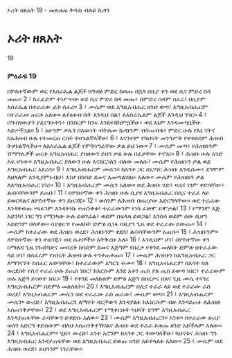 ﻿
 ኦሪት ዘጸአት 19 - መጽሐፍ ቅዱስ ብሉይ ኪዳን
# ኦሪት ዘጸአት
19
### ምዕራፍ 19
በሦስተኛውም ወር የእስራኤል ልጆች ከግብፅ ምድር ከወጡ በኋላ በዚያ ቀን ወደ ሲና ምድረ በዳ መጡ።
2 ፤ ከራፊድም ተነሥተው ወደ ሲና ምድረ በዳ መጡ፥ በምድረ በዳም ሰፈሩ፤ በዚያም እስራኤል በተራራው ፊት ሰፈረ።
3 ፤ ሙሴም ወደ እግዚአብሔር ዘንድ ወጣ፤ እግዚአብሔርም በተራራው ጠርቶ አለው። ለያዕቆብ ቤት እንዲህ በል፥ ለእስራኤልም ልጆች እንዲህ ንገር።
4 ፤ በግብፃውያን ያደረግሁትን፥ በንስርም ክንፍ እንደተሸከምኋችሁ፥ ወደ እኔም እንዳመጣኋችሁ አይታችኋል።
5 ፤ አሁንም ቃሌን በእውነት ብትሰሙ ኪዳኔንም ብትጠብቁ፥ ምድር ሁሉ የእኔ ናትና ከአሕዛብ ሁሉ የተመረጠ ርስት ትሆኑልኛላችሁ፤
6 ፤ እናንተም የካህናት መንግሥት የተቀደሰም ሕዝብ ትሆኑልኛላችሁ። ለእስራኤል ልጆች የምትነግራቸው ቃል ይህ ነው።
7 ፤ ሙሴም መጣ፥ የሕዝቡንም ሽማግሌዎች ጠርቶ እግዚአብሔር ያዘዘውን ይህን ቃል ሁሉ በፊታቸው ተናገረ።
8 ፤ ሕዝቡ ሁሉ አንድ አፍ ሆነው። እግዚአብሔር ያለውን ሁሉ እናደርጋለን ብለው መለሱ፤ ሙሴም የሕዝቡን ቃል ወደ እግዚአብሔር አደረሰ።
9 ፤ እግዚአብሔርም ሙሴን። ከአንተ ጋር ስነጋገር ሕዝቡ እንዲሰሙ፥ ደግሞም ለዘላለም እንዲያምኑብህ፥ እነሆ በከባድ ደመና እመጣልሃለሁ አለው። ሙሴም የሕዝቡን ቃል ለእግዚአብሔር ነገረ።
10 ፤ እግዚአብሔርም ሙሴን አለው። ወደ ሕዝቡ ሂድ፥ ዛሬና ነገም ቀድሳቸው፥ ልብሳቸውንም ይጠቡ፤
11 ፤ በሦስተኛው ቀን ሕዝቡ ሁሉ ሲያዩ እግዚአብሔር በሲና ተራራ ላይ ይወርዳልና ለሦስተኛው ቀን ይዘጋጁ።
12 ፤ ወሰንም ለሕዝቡ በዙሪያው አድርግላቸው። ወደ ተራራው እንዳትወጡ ጫፉንም እንዳትነኩ ተጠንቀቁ፤ ተራራውንም የነካ ፈጽሞ ይሞታል፤
13 ፤ የማንም እጅ አይንካ፤ ነገር ግን የሚነካው ሁሉ ይወገራል፥ ወይም በፍላጻ ይወጋል፤ እንስሳ ወይም ሰው ቢሆን አይድንም በላቸው። ሳያቋርጥ የመለከት ድምፅ ሲነፋ በዚያን ጊዜ ወደ ተራራው ይውጡ።
14 ፤ ሙሴም ከተራራው ወደ ሕዝቡ ወረደ፥ ሕዝቡንም ቀደሰ፤ ልብሳቸውንም አጠቡ።
15 ፤ ሕዝቡንም። ለሦስተኛው ቀን ተዘጋጁ፥ ወደ ሴቶቻችሁ አትቅረቡ አለ።
16 ፤ እንዲህም ሆነ፤ በሦስተኛው ቀን በማለዳ ጊዜ ነጐድጓድና መብረቅ ከባድም ደመና እጅግም የበረታ የቀንደ መለከት ድምጽ በተራራው ላይ ሆነ፤ በሰፈሩም የነበሩት ሕዝብ ሁሉ ተንቀጠቀጡ።
17 ፤ ሙሴም ሕዝቡን ከእግዚአብሔር ጋር ለማገናኘት ከሰፈር አወጣቸው፤ ከተራራውም እግርጌ ቆሙ።
18 ፤ እግዚአብሔርም በእሳት ስለ ወረደበት የሲና ተራራ ሁሉ ይጤስ ነበር፤ ከእርሱም እንደ እቶን ጢስ ያለ ጢስ ይወጣ ነበር፥ ተራራውም ሁሉ እጅግ ይናወጥ ነበር።
19 ፤ የቀንደ መለከቱም ድምፅ እጅግ በበረታና በጸና ጊዜ ሙሴ ተናገረ እግዚአብሔርም በድምፅ መለሰለት።
20 ፤ እግዚአብሔርም በሲና ተራራ ላይ ወደ ተራራው ራስ ወረደ፤ እግዚአብሔርም ሙሴን ወደ ተራራው ራስ ጠራው፤ ሙሴም ወጣ።
21 ፤ እግዚአብሔርም ሙሴን። ውረድ፥ እግዚአብሔርን ለማየት ዳርቻውን እንዳያልፉ ከእነርሱም ብዙ እንዳይጠፉ ለሕዝቡ አስጠንቅቃቸው፤
22 ፤ ወደ እግዚአብሔርም የሚቀርቡት ካህናት ደግሞ እግዚአብሔር እንዳያጠፋቸው ራሳቸውን ይቀድሱ አለው።
23 ፤ ሙሴም እግዚአብሔርን። አንተ። በተራራው ዙሪያ ወሰን አድርግ ቀድሰውም ብለህ አስጠንቅቀኸናልና ሕዝቡ ወደ ተራራ ይወጡ ዘንድ አይችሉም አለው።
24 ፤ እግዚአብሔርም። ሂድ፥ ውረድ፤ አንተ አሮንም ከአንተ ጋር ትወጣላችሁ፤ ካህናቱና ሕዝቡ ግን እግዚአብሔር እንዳያጠፋቸው ወደ እግዚአብሔር ይወጡ ዘንድ አይተላለፉ አለው።
25 ፤ ሙሴም ወደ ሕዝቡ ወረደ፥ ይህንንም ነገራቸው።
